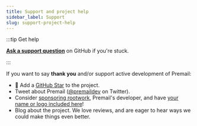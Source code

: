 ```yaml
---
title: Support and project help
sidebar_label: Support
slug: support-project-help
---
```


<!-- Note this is replicated at
     https://github.com/premail/premail/tree/main#getting-support
     so be sure to update it there as well. -->

:::tip Get help

**[Ask a support question](https://github.com/premail/premail/issues/new?assignees=&labels=support-question&template=04_SUPPORT_QUESTION.md&title=support%3A+)**
on GitHub if you're stuck.

:::

If you want to say **thank you** and/or support active development of Premail:

- 🌟 Add a [GitHub Star](https://github.com/premail/premail) to the project.
- Tweet about Premail ([@premaildev](https://twitter.com/premaildev) on
  Twitter).
- Consider [sponsoring rootwork](https://github.com/sponsors/rootwork),
  Premail's developer, and have [your name or logo included here](/sponsors/)!
- Blog about the project. We love reviews, and are eager to hear ways we could
  make things even better.
